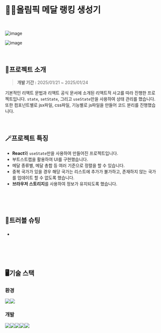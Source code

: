 # 🏃‍➡️올림픽 메달 랭킹 생성기
<br/>

![image](https://github.com/user-attachments/assets/aa4683a0-e332-42e0-ac78-c099231483b4)

![image](https://github.com/user-attachments/assets/b261a6f1-bb8e-4ba2-89c3-17831a5aabf4)
<br/>
<br/>
<br/>

## 📜프로젝트 소개
>**개발 기간 :** 2025/01/21 ~ 2025/01/24

기본적인 리액트 문법과 리액트 공식 문서에 소개된 리액트적 사고를 따라 진행한 프로젝트입니다.
`state`, `setState`, 그리고 `useState`만을 사용하여 상태 관리를 했습니다.
또한 컴포넌트별로 jsx파일, css파일, 기능별로 js파일을 만들어 코드 분리를 진행했습니다. 
<br/>
<br/>
<br/>

## 🪄프로젝트 특징
- **React**와 `useState`만을 사용하여 만들어진 프로젝트입니다.
- 부트스트랩을 활용하여 UI를 구현했습니다. 
- 메달 종류별, 메달 총합 등 여러 기준으로 정렬을 할 수 있습니다. 
- 중복 국가가 있을 경우 해당 국가는 리스트에 추가가 불가하고, 존재하지 않는 국가를 업데이트 할 수 없도록 했습니다. 
- **브라우저 스토리지**를 사용하여 정보가 유지되도록 했습니다. 
<br/>
<br/>
<br/>

## 🔫트러블 슈팅
- ### 
<br/>
<br/>
<br/>

## 🖥️기술 스택
### 환경
  <img src="https://img.shields.io/badge/github-181717?style=for-the-badge&logo=github&logoColor=white"><img src="https://img.shields.io/badge/git-F05032?style=for-the-badge&logo=git&logoColor=white">

### 개발
  <img src="https://img.shields.io/badge/html5-E34F26?style=for-the-badge&logo=html5&logoColor=white"><img src="https://img.shields.io/badge/css-1572B6?style=for-the-badge&logo=css3&logoColor=white"><img src="https://img.shields.io/badge/javascript-F7DF1E?style=for-the-badge&logo=javascript&logoColor=black"><img src="https://img.shields.io/badge/bootstrap-7952B3?style=for-the-badge&logo=bootstrap&logoColor=white"><img src="https://img.shields.io/badge/react-61DAFB?style=for-the-badge&logo=react&logoColor=black"> 


